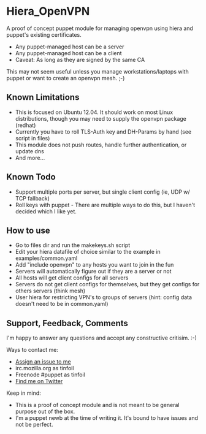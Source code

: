 # Hiera_OpenVPN

A proof of concept puppet module for managing openvpn using hiera and puppet's existing certificates.

* Any puppet-managed host can be a server
* Any puppet-managed host can be a client
* Caveat:  As long as they are signed by the same CA

This may not seem useful unless you manage workstations/laptops with puppet or want to create an openvpn mesh.  ;-)

## Known Limitations

* This is focused on Ubuntu 12.04.  It should work on most Linux distributions, though you may need to supply the openvpn package (redhat)
* Currently you have to roll TLS-Auth key and DH-Params by hand (see script in files)
* This module does not push routes, handle further authentication, or update dns
* And more...

## Known Todo

* Support multiple ports per server, but single client config (ie, UDP w/ TCP fallback)
* Roll keys with puppet - There are multiple ways to do this, but I haven't decided which I like yet.

## How to use

* Go to files dir and run the makekeys.sh script
* Edit your hiera datafile of choice similar to the example in examples/common.yaml
* Add "include openvpn" to any hosts you want to join in the fun
 * Servers will automatically figure out if they are a server or not
 * All hosts will get client configs for all servers
 * Servers do not get client configs for themselves, but they get configs for others servers (think mesh)
 * User hiera for restricting VPN's to groups of servers (hint: config data doesn't need to be in common.yaml)

## Support, Feedback, Comments

I'm happy to answer any questions and accept any constructive critisim.  :-)

Ways to contact me:
* [Assign an issue to me](http://github.com/neoCrimeLabs/hiera_openvpn/issues/new)
* irc.mozilla.org as tinfoil
* Freenode #puppet as tinfoil
* [Find me on Twitter](https://twitter.com/neoCrimeLabs)

Keep in mind:
* This is a proof of concept module and is not meant to be general purpose out of the box.
* I'm a puppet newb at the time of writing it.  It's bound to have issues and not be perfect.  
